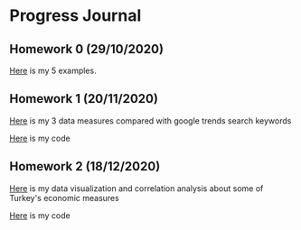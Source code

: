 # Progress Journal

## Homework 0 (29/10/2020)

[Here](files/hw0.html) is my 5 examples.

## Homework 1 (20/11/2020)

[Here](files/hw1/hw1.html) is my 3 data measures compared with google trends search keywords

[Here](files/hw1/hw1.rmd) is my code

## Homework 2 (18/12/2020)

[Here](files/hw2/hw2.html) is my data visualization and correlation analysis about some of Turkey's economic measures

[Here](files/hw2/hw2.rmd) is my code

